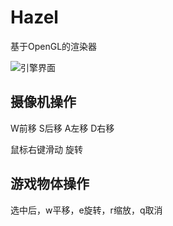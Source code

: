 # Hazel
基于OpenGL的渲染器

![引擎界面](D:\Dev\Hazel\doc\引擎界面.png)

## 摄像机操作

W前移	S后移	A左移	D右移

鼠标右键滑动 旋转



## 游戏物体操作

选中后，w平移，e旋转，r缩放，q取消

